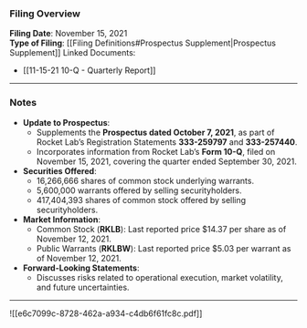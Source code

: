 ### Filing Overview

**Filing Date**: November 15, 2021  
**Type of Filing**: [[Filing Definitions#Prospectus Supplement|Prospectus Supplement]]
Linked Documents:
- [[11-15-21 10-Q - Quarterly Report]]

---
### Notes

- **Update to Prospectus**:
    - Supplements the **Prospectus dated October 7, 2021**, as part of Rocket Lab’s Registration Statements **333-259797** and **333-257440**.
    - Incorporates information from Rocket Lab’s **Form 10-Q**, filed on November 15, 2021, covering the quarter ended September 30, 2021.
- **Securities Offered**:
    - 16,266,666 shares of common stock underlying warrants.
    - 5,600,000 warrants offered by selling securityholders.
    - 417,404,393 shares of common stock offered by selling securityholders.
- **Market Information**:
    - Common Stock (**RKLB**): Last reported price $14.37 per share as of November 12, 2021.
    - Public Warrants (**RKLBW**): Last reported price $5.03 per warrant as of November 12, 2021.
- **Forward-Looking Statements**:
    - Discusses risks related to operational execution, market volatility, and future uncertainties.

---

![[e6c7099c-8728-462a-a934-c4db6f61fc8c.pdf]]